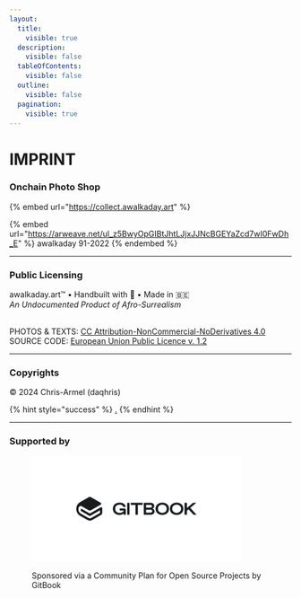 ```yaml
---
layout:
  title:
    visible: true
  description:
    visible: false
  tableOfContents:
    visible: false
  outline:
    visible: false
  pagination:
    visible: true
---
```


# IMPRINT

### Onchain Photo Shop

{% embed url="https://collect.awalkaday.art" %}

{% embed url="https://arweave.net/ul_z5BwyOpGIBtJhtLJjxJJNcBGEYaZcd7wI0FwDh_E" %}
awalkaday 91-2022
{% endembed %}



***

### Public Licensing

awalkaday.art™ • Handbuilt with 🤍 • Made in 🇧🇪\
_An Undocumented Product of Afro-Surrealism_

\
PHOTOS & TEXTS: [CC Attribution-NonCommercial-NoDerivatives 4.0](https://creativecommons.org/licenses/by-nc-nd/4.0/deed.en)\
SOURCE CODE: [European Union Public Licence v. 1.2](https://joinup.ec.europa.eu/sites/default/files/custom-page/attachment/2020-03/EUPL-1.2%20EN.txt)

***

### Copyrights&#x20;

© 2024 Chris-Armel (daqhris)

{% hint style="success" %}
[.](./ "mention")
{% endhint %}

***

### Supported by

<div align="left">

<figure><img src=".gitbook/assets/gitbook logo white back.png" alt="" width="375"><figcaption><p>Sponsored via a Community Plan for Open Source Projects by GitBook</p></figcaption></figure>

</div>

